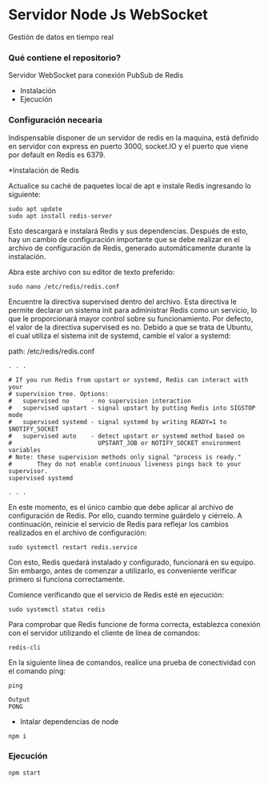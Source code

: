 # Servidor Node Js WebSocket #
Gestión de datos en tiempo real

### Qué contiene el repositorio? ###
Servidor WebSocket para conexión PubSub de Redis

* Instalación
* Ejecución

### Configuración necearia ###

Indispensable disponer de un servidor de redis en la maquina,  está definido en servidor con express en puerto 3000, socket.IO y el puerto que viene por default en Redis es 6379.

*Instalación de Redis

Actualice su caché de paquetes local de apt e instale Redis ingresando lo siguiente:
```
sudo apt update
sudo apt install redis-server
```

Esto descargará e instalará Redis y sus dependencias. Después de esto, hay un cambio de configuración importante que se debe realizar en el archivo de configuración de Redis, generado automáticamente durante la instalación.

Abra este archivo con su editor de texto preferido:

```
sudo nano /etc/redis/redis.conf

```

Encuentre la directiva supervised dentro del archivo. Esta directiva le permite declarar un sistema init para administrar Redis como un servicio, lo que le proporcionará mayor control sobre su funcionamiento. Por defecto, el valor de la directiva supervised es no. Debido a que se trata de Ubuntu, el cual utiliza el sistema init de systemd, cambie el valor a systemd:

path: /etc/redis/redis.conf

```
. . .

# If you run Redis from upstart or systemd, Redis can interact with your
# supervision tree. Options:
#   supervised no      - no supervision interaction
#   supervised upstart - signal upstart by putting Redis into SIGSTOP mode
#   supervised systemd - signal systemd by writing READY=1 to $NOTIFY_SOCKET
#   supervised auto    - detect upstart or systemd method based on
#                        UPSTART_JOB or NOTIFY_SOCKET environment variables
# Note: these supervision methods only signal "process is ready."
#       They do not enable continuous liveness pings back to your supervisor.
supervised systemd

. . .
```

En este momento, es el único cambio que debe aplicar al archivo de configuración de Redis. Por ello, cuando termine guárdelo y ciérrelo. A continuación, reinicie el servicio de Redis para reflejar los cambios realizados en el archivo de configuración:

```
sudo systemctl restart redis.service
```

Con esto, Redis quedará instalado y configurado, funcionará en su equipo. Sin embargo, antes de comenzar a utilizarlo, es conveniente verificar primero si funciona correctamente.

Comience verificando que el servicio de Redis esté en ejecución:

```
sudo systemctl status redis
```

Para comprobar que Redis funcione de forma correcta, establezca conexión con el servidor utilizando el cliente de línea de comandos:

```
redis-cli
```

En la siguiente línea de comandos, realice una prueba de conectividad con el comando ping:

```
ping

```

```
Output
PONG
```
* Intalar dependencias de node
```
npm i
```

### Ejecución ###

```
npm start
```
